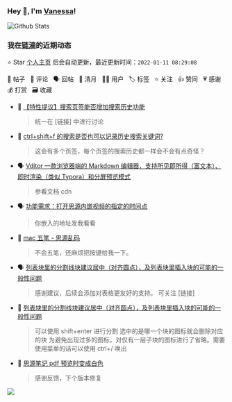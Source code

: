 ### Hey 👋, I'm [Vanessa](http://vanessa.b3log.org/)!

![Github Stats](https://github-readme-stats.vercel.app/api?username=Vanessa219&show_icons=true)

<!--events start -->

### 我在[链滴](https://ld246.com)的近期动态

⭐️ Star [个人主页](https://github.com/Vanessa219/Vanessa219) 后会自动更新，最近更新时间：`2022-01-11 08:29:08`

📝 帖子 &nbsp; 💬 评论 &nbsp; 🗣 回帖 &nbsp; 🌙 清月 &nbsp; 👨‍💻 用户 &nbsp; 🏷️ 标签 &nbsp; ⭐️ 关注 &nbsp; 👍 赞同 &nbsp; 💗 感谢 &nbsp; 💰 打赏 &nbsp; 🗃 收藏

* 💬 [【特性提议】搜索页签能否增加搜索历史功能](https://ld246.com/article/1641795751186/comment/1641811238138#comments)

  > 统一在 [链接] 中进行讨论
* 💬 [ctrl+shift+f 的搜索是否也可以记录历史搜索关键词?](https://ld246.com/article/1638088366097/comment/1641811207007#comments)

  > 这会有多个页签，每个页签的搜索历史都一样会不会有点奇怪？
* 🗣 [Vditor 一款浏览器端的 Markdown 编辑器，支持所见即所得（富文本）、即时渲染（类似 Typora）和分屏预览模式](https://ld246.com/article/1549638745630/comment/1641570309421#comments)

  > 参看文档 cdn
* 🗣 [功能需求：打开思源内嵌视频的指定的时间点](https://ld246.com/article/1616136997515/comment/1641484264220#comments)

  > 你嵌入的地址发我看看
* 💬 [mac 五笔 - 思源乱码](https://ld246.com/article/1641435517785/comment/1641436906696#comments)

  > 不会五笔，还麻烦把按键给我一下。
* 🗣 [列表块里的分割线块建议居中（对齐圆点），及列表块里插入块的可能的一般性问题](https://ld246.com/article/1641366953289/comment/1641399198742#comments)

  > 感谢建议，后续会添加对表格更友好的支持。 可关注 [链接]
* 💬 [列表块里的分割线块建议居中（对齐圆点），及列表块里插入块的可能的一般性问题](https://ld246.com/article/1641366953289/comment/1641396785772#comments)

  > 可以使用 shift+enter 进行分割 选中的是哪一个块的图标就会删除对应的块 为避免出现过多的图标，对仅有一层子块的图标进行了省略。需要使用菜单的话可以使用 ctrl+/ 唤出
* 💬 [思源笔记 pdf 预览时变成白色](https://ld246.com/article/1641198819303/comment/1641267275707#comments)

  > 感谢反馈，下个版本修复


<!--events end -->

<a title="Hits" target="_blank" href="https://github.com/Vanessa219/Vanessa219"><img src="https://hits.b3log.org/Vanessa219/Vanessa219.svg"></a>
